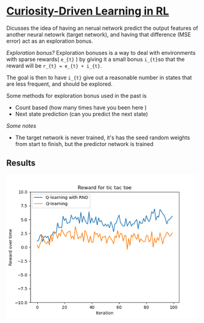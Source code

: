 # [Curiosity-Driven Learning in RL](https://arxiv.org/pdf/1810.12894.pdf) 
Dicusses the idea of having an nerual network predict the output features of another neural netowrk (target network), and having that difference (MSE error) act as an exploration bonus.

*Exploration bonus?* 
Exploration bonuses is a way to deal with environments with sparse rewards( `e_{t}` ) by giving it a small bonus `i_{t}`so that the reward will be `r_{t} = e_{t} + i_{t}`. 

The goal is then to have `i_{t}` give out a reasonable number in states that are less frequent, and should be explored.

Some methods for exploration bonus used in the past is
- Count based  (how many times have you been here )
- Next state prediction (can you predict the next state)

*Some notes*
- The target network is never trained, it's has the seed random weights from start to finish, but the predictor network is trained

## Results

![rewards](./rewards.png)
